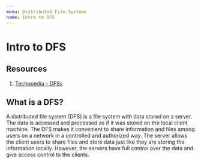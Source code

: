 ```yaml
---
menu: Distributed File Systems
name: Intro to DFS
---
```


# Intro to DFS

## Resources

1. [Techopedia - DFSs](https://www.techopedia.com/definition/1825/distributed-file-system-dfs)

## What is a DFS?

A distributed file system (DFS) is a file system with data stored on a server. The data is accessed and processed as if it was stored on the local client machine. The DFS makes it convenient to share information and files among users on a network in a controlled and authorized way. The server allows the client users to share files and store data just like they are storing the information locally. However, the servers have full control over the data and give access control to the clients.
